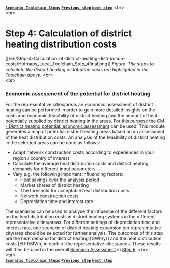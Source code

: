 [**`Scenario Toolchain Steps`**](guide-local-and-municipal-levels#the-hotmaps-scenario-toolchain-different-steps)
[**`Previous step`**](step-3-calculation-of-costs-of-decentral-heat-supply)
[**`Next step`**](step-5-calculation-of-costs-of-heat-supply-to-district-heating)
<br\>  
<br\>  
<h1>Step 4: Calculation of district heating distribution costs</h1>

[[/en/Step-4-Calculation-of-district-heating-distribution-costs/Hotmaps_Local_Toolchain_Step_4final.png]]
*Figure: The steps to calculate the district heating distribution costs are highlighted in the Toolchain above.*
<br\>  
<br\>  
### Economic assessment of the potential for district heating
For the representative cities/areas an economic assessment of district heating can be performed in order to gain more detailed insights on the costs and economic feasibility of district heating and the amount of heat potentially supplied by district heating in the areas. For this purpose the [CM - District heating potential: economic assessment](https://wiki.hotmaps.hevs.ch/en/CM-District-heating-potential-economic-assessment) can be used. This module generates a map of potential district heating areas based on an assessment of the heat distribution costs. An analysis of the feasibility of district heating in the selected areas can be done as follows:

* Adapt network construction costs according to experiences in your region / country of interest
* Calculate the average heat distribution costs and district heating demands for different input parameters
* Vary e.g. the following important influencing factors:
  * Heat savings over the analysis period
  * Market shares of district heating
  * The threshold for acceptable heat distribution costs
  * Network construction costs
  * Depreciation time and interest rate

The scenarios can be used to analyse the influence of the different factors on the heat distribution costs in district heating systems in the different representative cities/areas. For different settings of depreciation time and interest rate, one scenario of district heating expansion per representative city/area should be selected for further analysis. The outcomes of this step are the heat demand for district heating [GWh/yr] and the heat distribution costs [EUR/MWh] in each of the representative cities/areas. These results will then be used in the overall [Scenario Assessment](https://wiki.hotmaps.hevs.ch/en/CM-Scenario-assessment) in [Step 6](https://wiki.hotmaps.hevs.ch/en/Step-6-Assessment-of-scenarios-for-entire-heat-demand-and-supply-for-the-selected-area).
<br\>  
<br\>  
[**`Scenario Toolchain Steps`**](guide-local-and-municipal-levels#the-hotmaps-scenario-toolchain-different-steps)
[**`Previous step`**](step-3-calculation-of-costs-of-decentral-heat-supply)
[**`Next step`**](Step-5-calculation-of-costs-of-heat-supply-to-district-heating)